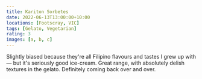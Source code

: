 ```yaml
---
title: Kariton Sorbetes
date: 2022-06-13T13:00:00+10:00
locations: [Footscray, VIC]
tags: [Gelato, Vegetarian]
rating: 3
images: [a, b, c]
---
```


Slightly biased because they're all Filipino flavours and tastes I grew up with — but it's seriously good ice-cream. Great range, with absolutely delish textures in the gelato. Definitely coming back over and over.